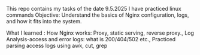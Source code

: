 This repo contains my tasks of the date 9.5.2025 
I have practiced linux commands
Objective:  Understand the basics of Nginx configuration, logs, and how it fits into the system.

What I learned : How Nginx works: Proxy, static serving, reverse proxy.,    Log Analysis-access and error logs: what is 200/404/502 etc.,
Practiced parsing access logs using awk, cut, grep

